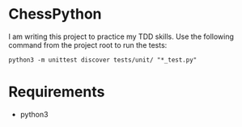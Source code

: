 # ChessPython
I am writing this project to practice my TDD skills. Use the following command from the project root to run the tests:
```
python3 -m unittest discover tests/unit/ "*_test.py"
```

# Requirements
* python3
